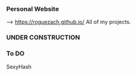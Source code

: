 ### Personal Website
--> https://roguezach.github.io/
All of my projects. 

### UNDER CONSTRUCTION

### To DO
SexyHash
